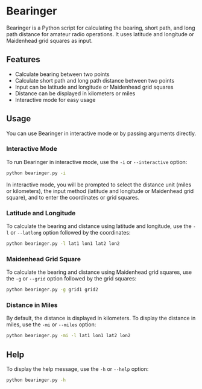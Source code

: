 # Bearinger

Bearinger is a Python script for calculating the bearing, short path, and long path distance for amateur radio operations. It uses latitude and longitude or Maidenhead grid squares as input.

## Features

- Calculate bearing between two points
- Calculate short path and long path distance between two points
- Input can be latitude and longitude or Maidenhead grid squares
- Distance can be displayed in kilometers or miles
- Interactive mode for easy usage

## Usage

You can use Bearinger in interactive mode or by passing arguments directly.

### Interactive Mode

To run Bearinger in interactive mode, use the `-i` or `--interactive` option:

```bash
python bearinger.py -i
```

In interactive mode, you will be prompted to select the distance unit (miles or kilometers), the input method (latitude and longitude or Maidenhead grid square), and to enter the coordinates or grid squares.

### Latitude and Longitude

To calculate the bearing and distance using latitude and longitude, use the `-l` or `--latlong` option followed by the coordinates:

```bash
python bearinger.py -l lat1 lon1 lat2 lon2
```

### Maidenhead Grid Square

To calculate the bearing and distance using Maidenhead grid squares, use the `-g` or `--grid` option followed by the grid squares:

```bash
python bearinger.py -g grid1 grid2
```

### Distance in Miles

By default, the distance is displayed in kilometers. To display the distance in miles, use the `-mi` or `--miles` option:

```bash
python bearinger.py -mi -l lat1 lon1 lat2 lon2
```

## Help

To display the help message, use the `-h` or `--help` option:

```bash
python bearinger.py -h
```

